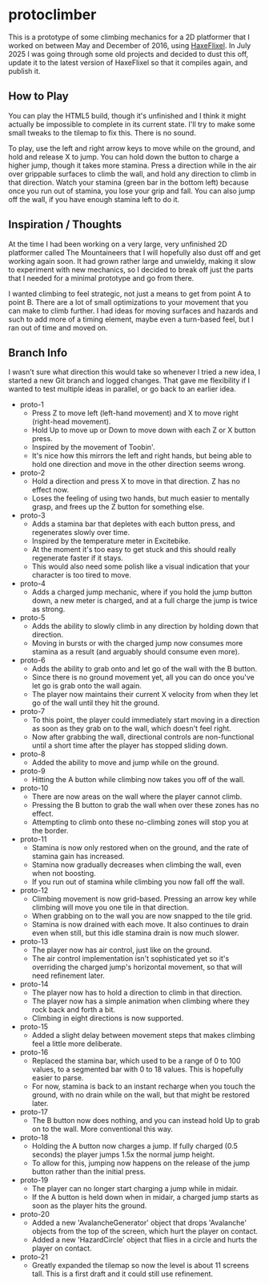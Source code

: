 # protoclimber

This is a prototype of some climbing mechanics for a 2D platformer that I
worked on between May and December of 2016, using
[HaxeFlixel](https://haxeflixel.com/). In July 2025 I was going through some
old projects and decided to dust this off, update it to the latest version of
HaxeFlixel so that it compiles again, and publish it.

## How to Play

You can play the HTML5 build, though it's unfinished and I think it might
actually be impossible to complete in its current state. I'll try to make some
small tweaks to the tilemap to fix this. There is no sound.

To play, use the left and right arrow keys to move while on the ground, and
hold and release X to jump. You can hold down the button to charge a higher
jump, though it takes more stamina. Press a direction while in the air over
grippable surfaces to climb the wall, and hold any direction to climb in that
direction. Watch your stamina (green bar in the bottom left) because once you
run out of stamina, you lose your grip and fall. You can also jump off the
wall, if you have enough stamina left to do it.

## Inspiration / Thoughts

At the time I had been working on a very large, very unfinished 2D platformer
called The Mountaineers that I will hopefully also dust off and get working
again soon. It had grown rather large and unwieldy, making it slow to
experiment with new mechanics, so I decided to break off just the parts that I
needed for a minimal prototype and go from there.

I wanted climbing to feel strategic, not just a means to get from point A to
point B. There are a lot of small optimizations to your movement that you can
make to climb further. I had ideas for moving surfaces and hazards and such to
add more of a timing element, maybe even a turn-based feel, but I ran out of
time and moved on.

## Branch Info

I wasn't sure what direction this would take so whenever I tried a new idea, I
started a new Git branch and logged changes. That gave me flexibility if I
wanted to test multiple ideas in parallel, or go back to an earlier idea.

- proto-1
  - Press Z to move left (left-hand movement) and X to move right (right-head
  movement).
  - Hold Up to move up or Down to move down with each Z or X button press.
  - Inspired by the movement of Toobin'.
  - It's nice how this mirrors the left and right hands, but being able to hold
  one direction and move in the other direction seems wrong.
- proto-2
  - Hold a direction and press X to move in that direction. Z has no effect
  now.
  - Loses the feeling of using two hands, but much easier to mentally grasp,
  and frees up the Z button for something else.
- proto-3
  - Adds a stamina bar that depletes with each button press, and regenerates
  slowly over time.
  - Inspired by the temperature meter in Excitebike.
  - At the moment it's too easy to get stuck and this should really regenerate
  faster if it stays.
  - This would also need some polish like a visual indication that your
  character is too tired to move.
- proto-4
  - Adds a charged jump mechanic, where if you hold the jump button down, a new
  meter is charged, and at a full charge the jump is twice as strong.
- proto-5
  - Adds the ability to slowly climb in any direction by holding down that
  direction.
  - Moving in bursts or with the charged jump now consumes more stamina as a
  result (and arguably should consume even more).
- proto-6
  - Adds the ability to grab onto and let go of the wall with the B button.
  - Since there is no ground movement yet, all you can do once you've let go is
  grab onto the wall again.
  - The player now maintains their current X velocity from when they let go of
  the wall until they hit the ground.
- proto-7
  - To this point, the player could immediately start moving in a direction as
  soon as they grab on to the wall, which doesn't feel right.
  - Now after grabbing the wall, directional controls are non-functional until
  a short time after the player has stopped sliding down.
- proto-8
  - Added the ability to move and jump while on the ground.
- proto-9
  - Hitting the A button while climbing now takes you off of the wall.
- proto-10
  - There are now areas on the wall where the player cannot climb.
  - Pressing the B button to grab the wall when over these zones has no effect.
  - Attempting to climb onto these no-climbing zones will stop you at the
  border.
- proto-11
  - Stamina is now only restored when on the ground, and the rate of stamina
  gain has increased.
  - Stamina now gradually decreases when climbing the wall, even when not
  boosting.
  - If you run out of stamina while climbing you now fall off the wall.
- proto-12
  - Climbing movement is now grid-based. Pressing an arrow key while climbing
  will move you one tile in that direction.
  - When grabbing on to the wall you are now snapped to the tile grid.
  - Stamina is now drained with each move. It also continues to drain even when
  still, but this idle stamina drain is now much slower.
- proto-13
  - The player now has air control, just like on the ground.
  - The air control implementation isn't sophisticated yet so it's overriding
  the charged jump's horizontal movement, so that will need refinement later.
- proto-14
  - The player now has to hold a direction to climb in that direction.
  - The player now has a simple animation when climbing where they rock back
  and forth a bit.
  - Climbing in eight directions is now supported.
- proto-15
  - Added a slight delay between movement steps that makes climbing feel a
  little more deliberate.
- proto-16
  - Replaced the stamina bar, which used to be a range of 0 to 100 values, to a
  segmented bar with 0 to 18 values. This is hopefully easier to parse.
  - For now, stamina is back to an instant recharge when you touch the ground,
  with no drain while on the wall, but that might be restored later.
- proto-17
  - The B button now does nothing, and you can instead hold Up to grab on to
  the wall. More conventional this way.
- proto-18
  - Holding the A button now charges a jump. If fully charged (0.5 seconds) the
  player jumps 1.5x the normal jump height.
  - To allow for this, jumping now happens on the release of the jump button
  rather than the initial press.
- proto-19
  - The player can no longer start charging a jump while in midair.
  - If the A button is held down when in midair, a charged jump starts as soon
  as the player hits the ground.
- proto-20
  - Added a new 'AvalancheGenerator' object that drops 'Avalanche' objects from
  the top of the screen, which hurt the player on contact.
  - Added a new 'HazardCircle' object that flies in a circle and hurts the
  player on contact.
- proto-21
  - Greatly expanded the tilemap so now the level is about 11 screens tall.
  This is a first draft and it could still use refinement.
